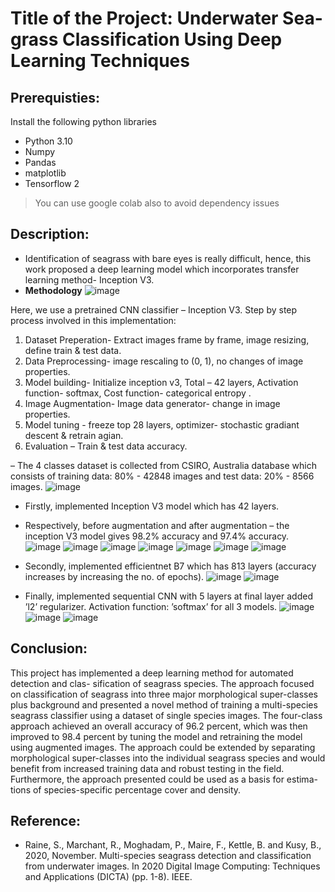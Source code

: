 
# Title of the Project: Underwater Sea-grass Classification Using Deep Learning Techniques

## Prerequisties:
Install the following python libraries
- Python 3.10
- Numpy
- Pandas
- matplotlib
- Tensorflow 2
> You can use google colab also to avoid dependency issues

## Description: 

- Identification of seagrass with bare eyes is really difficult, hence, this work proposed a deep learning
model which incorporates transfer learning method- Inception V3.
- **Methodology**
 ![image](https://user-images.githubusercontent.com/72349386/207402795-8f65cc9a-b5e9-452d-96e6-ba8bc9e2b9ad.png)
 
Here, we use a pretrained CNN classifier – Inception V3.
Step by step process involved in this implementation:
1. Dataset Preperation- Extract images frame by frame, image resizing, define train & test data.
2. Data Preprocessing- image rescaling to (0, 1), no changes of image properties.
3. Model building- Initialize inception v3, Total – 42 layers, Activation function- softmax, Cost
function- categorical entropy .
4. Image Augmentation- Image data generator- change in image properties.
5. Model tuning - freeze top 28 layers, optimizer- stochastic gradiant descent & retrain agian.
6. Evaluation – Train & test data accuracy.

– The 4 classes dataset is collected from CSIRO, Australia database which consists of training data: 80% - 42848
images and test data: 20% - 8566 images. 
![image](https://user-images.githubusercontent.com/72349386/207402394-ddf442c2-13c3-4f2c-8c7a-ee0b016bfd78.png)

- Firstly, implemented Inception V3 model which has 42 layers. 
- Respectively, before augmentation and after augmentation – the inception V3 model gives 98.2% accuracy and 97.4% accuracy.
![image](https://user-images.githubusercontent.com/72349386/207403488-a65a5e97-337d-4eba-9d3c-3fc9d31862b0.png)
![image](https://user-images.githubusercontent.com/72349386/207403929-9ed583ef-20f9-4433-9dc7-20f9f578734e.png)
![image](https://user-images.githubusercontent.com/72349386/207403670-01c0591c-2720-431e-a676-1f404dedfd5b.png)
![image](https://user-images.githubusercontent.com/72349386/207403842-503661bc-63ca-4d93-ae09-cc2baf629604.png)
![image](https://user-images.githubusercontent.com/72349386/207404020-4557cfcf-e707-4351-ae46-703a95ebe607.png)
![image](https://user-images.githubusercontent.com/72349386/207404085-025a1c4a-6de2-4814-afa7-3e6d04069c75.png)
![image](https://user-images.githubusercontent.com/72349386/207406400-073dee10-1448-432a-bc59-75c50e091b3b.png)

- Secondly, implemented efficientnet B7 which has 813 layers (accuracy increases by increasing the no.
of epochs).
![image](https://user-images.githubusercontent.com/72349386/207408451-f6382f5d-eed3-4604-9aa5-09ba6f413122.png)
![image](https://user-images.githubusercontent.com/72349386/207408513-0a536850-d994-49e0-8aac-1e78a51c9c35.png)


- Finally, implemented sequential CNN with 5 layers at final layer added ’l2’ regularizer. Activation
function: ’softmax’ for all 3 models.
![image](https://user-images.githubusercontent.com/72349386/207407658-1bb16607-9aae-4f81-982f-fe5191af2fc3.png)
![image](https://user-images.githubusercontent.com/72349386/207408088-66e4cb4a-18bb-412c-9ad7-6d16242096ca.png)
![image](https://user-images.githubusercontent.com/72349386/207407991-64f8ea61-9995-420d-9046-9e211cf60014.png)






## Conclusion: 
This project has implemented a deep learning method for automated detection and clas-
sification of seagrass species. The approach focused on classification of seagrass into three major
morphological super-classes plus background and presented a novel method of training a multi-species
seagrass classifier using a dataset of single species images. The four-class approach achieved an overall
accuracy of 96.2 percent, which was then improved to 98.4 percent by tuning the model and retraining
the model using augmented images. The approach could be extended by separating morphological
super-classes into the individual seagrass species and would benefit from increased training data and
robust testing in the field. Furthermore, the approach presented could be used as a basis for estima-
tions of species-specific percentage cover and density.

## Reference:
- Raine, S., Marchant, R., Moghadam, P., Maire, F., Kettle, B. and Kusy, B., 2020, November. Multi-species seagrass detection and classification from underwater images. In 2020 Digital Image Computing: Techniques and Applications (DICTA) (pp. 1-8). IEEE.


